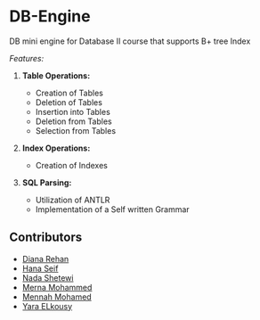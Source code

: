 # DB-Engine


DB mini engine for Database II course that supports B+ tree Index

*Features:*
1. **Table Operations:**
   - Creation of Tables
   - Deletion of Tables
   - Insertion into Tables
   - Deletion from Tables
   - Selection from Tables
     
2. **Index Operations:**
   - Creation of Indexes

3. **SQL Parsing:**
   - Utilization of ANTLR
   - Implementation of a Self written Grammar

## Contributors


- [Diana Rehan](https://github.com/dianarehan) 
- [Hana Seif](https://github.com/hanaseif19)
- [Nada Shetewi](https://github.com/NadaShetewi)
- [Merna Mohammed](https://github.com/MernaSenger)
- [Mennah Mohamed](https://github.com/mennahmohamed)
- [Yara ELkousy](https://github.com/YaraElkousy)
